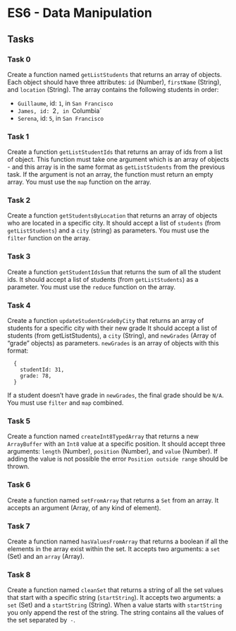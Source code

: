# ES6 - Data Manipulation

## Tasks

### Task 0
Create a function named `getListStudents` that returns an array of objects.
Each object should have three attributes: `id` (Number), `firstName` (String), and `location` (String).
The array contains the following students in order:
- `Guillaume`, id: `1`, in `San Francisco`
- `James, id: `2`, in `Columbia`
- `Serena`, id: `5`, in `San Francisco`

### Task 1 
Create a function `getListStudentIds` that returns an array of ids from a list of object.
This function must take  one argument which is an array of objects - and this array is in the same format as `getListStudents` from the previous task.
If the argument is not an array, the function must return  an empty array.
You must use the `map` function on the array.

### Task 2
Create a function `getStudentsByLocation` that returns an array of objects who are located in a specific city.
It should accept a list of `students` (from `getListStudents`) and a `city` (string) as parameters.
You must use the `filter` function on the array.

### Task 3
Create a function `getStudentIdsSum` that returns the sum of all the student ids.
It should accept a list of students (from `getListStudents`) as a parameter.
You must use the `reduce` function on the array.

### Task 4
Create a function `updateStudentGradeByCity` that returns an array of students for a specific city with their new grade
It should accept a list of students (from getListStudents), a `city` (String), and `newGrades` (Array of “grade” objects) as parameters.
`newGrades` is an array of objects with this format:
```
  {
    studentId: 31,
    grade: 78,
  }
```
If a student doesn’t have grade in `newGrades`, the final grade should be `N/A`.
You must use `filter` and `map` combined.

### Task 5
Create a function named `createInt8TypedArray` that returns a new `ArrayBuffer` with an `Int8` value at a specific position.
It should accept three arguments: `length` (Number), `position` (Number), and `value` (Number).
If adding the value is not possible the error `Position outside range` should be thrown.

### Task 6
Create a function named `setFromArray` that returns a `Set` from an array.
It accepts an argument (Array, of any kind of element).

### Task 7
Create a function named `hasValuesFromArray` that returns a boolean if all the elements in the array exist within the set.
It accepts two arguments: a `set` (Set) and an `array` (Array).

### Task 8
Create a function named `cleanSet` that returns a string of all the set values that start with a specific string (`startString`).
It accepts two arguments: a `set` (Set) and a `startString` (String).
When a value starts with `startString` you only append the rest of the string. The string contains all the values of the set separated by` -`.
